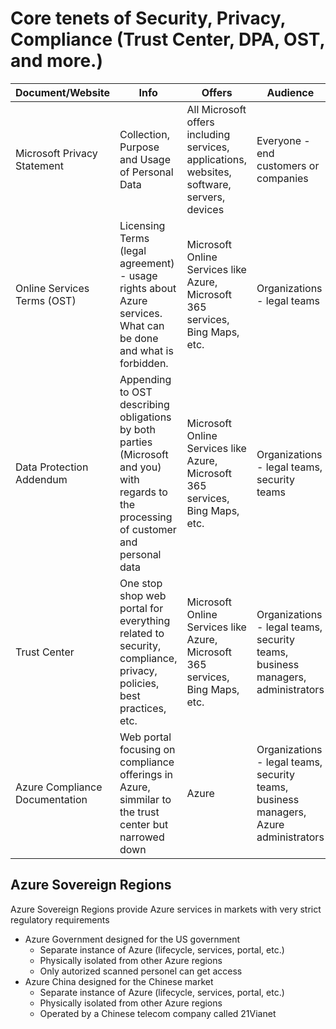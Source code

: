 # Core tenets of Security, Privacy, Compliance (Trust Center, DPA, OST, and more.)

|Document/Website|Info|Offers|Audience|
|----------------|----|------|--------|
|Microsoft Privacy Statement|Collection, Purpose and Usage of Personal Data|All Microsoft offers including services, applications, websites, software, servers, devices|Everyone - end customers or companies|
Online Services Terms (OST)|Licensing Terms (legal agreement) - usage rights about Azure services. What can be done and what is forbidden.|Microsoft Online Services like Azure, Microsoft 365 services, Bing Maps, etc.|Organizations - legal teams|
Data Protection Addendum|Appending to OST describing obligations by both parties (Microsoft and you) with regards to the processing of customer and personal data|Microsoft Online Services like Azure, Microsoft 365 services, Bing Maps, etc.|Organizations - legal teams, security teams|
Trust Center|One stop shop web portal for everything related to security, compliance, privacy, policies, best practices, etc.|Microsoft Online Services like Azure, Microsoft 365 services, Bing Maps, etc.|Organizations - legal teams, security teams, business managers, administrators|
Azure Compliance Documentation|Web portal focusing on compliance offerings in Azure, simmilar to the trust center but narrowed down|Azure|Organizations - legal teams, security teams, business managers, Azure administrators|

## Azure Sovereign Regions
Azure Sovereign Regions provide Azure services in markets with very strict regulatory requirements

- Azure Government designed for the US government
    - Separate instance of Azure (lifecycle, services, portal, etc.)
    - Physically isolated from other Azure regions
    - Only autorized scanned personel can get access
- Azure China designed for the Chinese market
    - Separate instance of Azure (lifecycle, services, portal, etc.)
    - Physically isolated from other Azure regions
    - Operated by a Chinese telecom company called 21Vianet